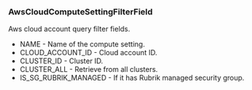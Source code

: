 ### AwsCloudComputeSettingFilterField
Aws cloud account query filter fields.

- NAME - Name of the compute setting.
- CLOUD_ACCOUNT_ID - Cloud account ID.
- CLUSTER_ID - Cluster ID.
- CLUSTER_ALL - Retrieve from all clusters.
- IS_SG_RUBRIK_MANAGED - If it has Rubrik managed security group.
